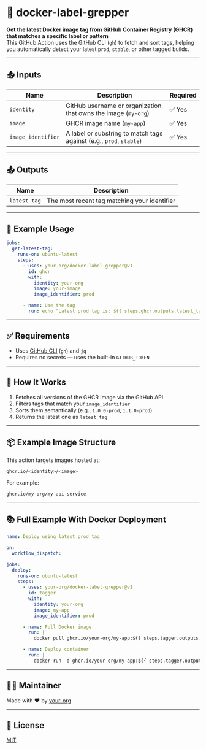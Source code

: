 # 🔖 docker-label-grepper

**Get the latest Docker image tag from GitHub Container Registry (GHCR) that matches a specific label or pattern**  
This GitHub Action uses the GitHub CLI (`gh`) to fetch and sort tags, helping you automatically detect your latest `prod`, `stable`, or other tagged builds.

---

## 📥 Inputs

| Name              | Description                                                         | Required |
|-------------------|---------------------------------------------------------------------|----------|
| `identity`         | GitHub username or organization that owns the image (`my-org`)      | ✅ Yes    |
| `image`            | GHCR image name (`my-app`)                                          | ✅ Yes    |
| `image_identifier` | A label or substring to match tags against (e.g., `prod`, `stable`) | ✅ Yes    |

---

## 📤 Outputs

| Name         | Description                                  |
|--------------|----------------------------------------------|
| `latest_tag` | The most recent tag matching your identifier |

---

## 🚀 Example Usage

```yaml
jobs:
  get-latest-tag:
    runs-on: ubuntu-latest
    steps:
      - uses: your-org/docker-label-grepper@v1
        id: ghcr
        with:
          identity: your-org
          image: your-image
          image_identifier: prod

      - name: Use the tag
        run: echo "Latest prod tag is: ${{ steps.ghcr.outputs.latest_tag }}"
```

---

## ✅ Requirements

- Uses [GitHub CLI](https://cli.github.com/) (`gh`) and `jq`
- Requires no secrets — uses the built-in `GITHUB_TOKEN`

---

## 🧠 How It Works

1. Fetches all versions of the GHCR image via the GitHub API
2. Filters tags that match your `image_identifier`
3. Sorts them semantically (e.g., `1.0.0-prod`, `1.1.0-prod`)
4. Returns the latest one as `latest_tag`

---

## 📦 Example Image Structure

This action targets images hosted at:

```
ghcr.io/<identity>/<image>
```

For example:

```
ghcr.io/my-org/my-api-service
```

---

## 📚 Full Example With Docker Deployment

```yaml
name: Deploy using latest prod tag

on:
  workflow_dispatch:

jobs:
  deploy:
    runs-on: ubuntu-latest
    steps:
      - uses: your-org/docker-label-grepper@v1
        id: tagger
        with:
          identity: your-org
          image: my-app
          image_identifier: prod

      - name: Pull Docker image
        run: |
          docker pull ghcr.io/your-org/my-app:${{ steps.tagger.outputs.latest_tag }}

      - name: Deploy container
        run: |
          docker run -d ghcr.io/your-org/my-app:${{ steps.tagger.outputs.latest_tag }}
```

---

## 🧑‍💻 Maintainer

Made with ❤️ by [your-org](https://github.com/your-org)

---

## 📄 License

[MIT](LICENSE)
